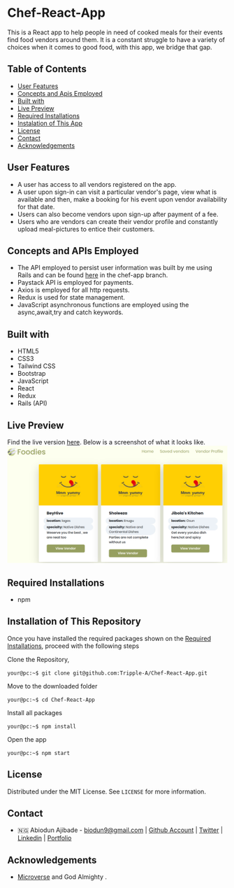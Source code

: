 # Chef-React-App

This is a React app to help people in need of cooked meals for their events find food vendors around them. It is a constant struggle to have a variety of choices when it comes to good food, with this app, we bridge that gap.

## Table of Contents

- [User Features](#user-features)
- [Concepts and Apis Employed](#concepts-and-apis-employed)
- [Built with](#built-with)
- [Live Preview](#live-preview)
- [Required Installations](#required-installations)
- [Instalation of This App](#instalation)
- [License](#license)
- [Contact](#contact)
- [Acknowledgements](#acknowledgements)

<!-- User features -->

## User Features

- A user has access to all vendors registered on the app.
- A user upon sign-in can visit a particular vendor's page, view what is available and then, make a booking for his event upon vendor availability for that date.
- Users can also become vendors upon sign-up after payment of a fee.
- Users who are vendors can create their vendor profile and constantly upload meal-pictures to entice their customers.

<!-- concepts and apis employed -->

## Concepts and APIs Employed

- The API employed to persist user information was built by me using Rails and can be found [here](https://github.com/Tripple-A/Get-hired-Api) in the chef-app branch.
- Paystack API is employed for payments.
- Axios is employed for all http requests.
- Redux is used for state management.
- JavaScript asynchronous functions are employed using the async,await,try and catch keywords.

<!-- BUILT wITH -->

## Built with

- HTML5
- CSS3
- Tailwind CSS
- Bootstrap
- JavaScript
- React
- Redux
- Rails (API)

<!-- LIVE PREVIEW -->

## Live Preview

Find the live version [here](https://foodies-stop.netlify.app/).
Below is a screenshot of what it looks like.
![Image](/src/proof.png)

<!-- REQUIRED INSTALLATION -->

## Required Installations

- npm

<!-- INSTALLATION -->

## Installation of This Repository

Once you have installed the required packages shown on the [Required Installations](#required-installations), proceed with the following steps

Clone the Repository,

```Shell
your@pc:~$ git clone git@github.com:Tripple-A/Chef-React-App.git
```

Move to the downloaded folder

```Shell
your@pc:~$ cd Chef-React-App
```

Install all packages

```Shell
your@pc:~$ npm install
```

Open the app

```Shell
your@pc:~$ npm start
```

## License

Distributed under the MIT License. See `LICENSE` for more information.

<!-- CONTACT -->

## Contact

- 🇳🇬 Abiodun Ajibade - biodun9@gmail.com | [Github Account](https://github.com/Tripple-A) | [Twitter](https://twitter.com/AbiodunAjibade3) | [Linkedin](https://linkedin.com/in/abiodun-ajibade) | [Portfolio](https://abiodun-ajibade.netlify.app/)

## Acknowledgements

- <a href="https://www.microverse.org/"> Microverse</a> and God Almighty .
